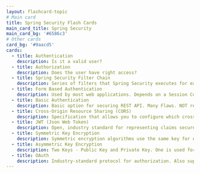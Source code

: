 ```yaml
---
layout: flashcard-topic
# Main card
title: Spring Security Flash Cards
main_card_title: Spring Security
main_card_bg: '#6586c3'
# Other cards
card_bg: '#9aacd5'
cards:
  - title: Authentication
    description: Is it a valid user?
  - title: Authorization
    description: Does the user have right access?
  - title: Spring Security Filter Chain
    description: Series of filters that Spring Security executes for each request
  - title: Form Based Authentication
    description: Used by most web applications. Depends on a Session Cookie(`JSESSIONID`).
  - title: Basic Authentication
    description: Basic option for securing REST API. Many Flaws. NOT recommended for production. Header with Base 64 encoded credentials(`Authorization` - `Basic aW4yOG1pbnV0ZXM6ZHVtbXk=`)
  - title: Cross-Origin Resource Sharing (CORS)
    description: Specification that allows you to configure which cross-domain requests are allowed
  - title: JWT (Json Web Token)
    description: Open, industry standard for representing claims securely between two parties. Can Contain User Details and Authorizations.
  - title: Symmetric Key Encryption
    description: Symmetric encryption algorithms use the same key for encryption and decryption
  - title: Asymmetric Key Encryption
    description: Two Keys - Public Key and Private Key. One is used for encryption and other for decryption. Also called Public Key Cyptography.
  - title: OAuth
    description: Industry-standard protocol for authorization. Also supports authentication now.
---
```


